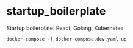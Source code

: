 # startup_boilerplate
Startup boilerplate: React, Golang, Kubernetes

```
docker-compose -f docker-compose.dev.yaml up
```
